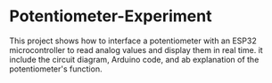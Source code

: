 # Potentiometer-Experiment
This project shows how to interface a potentiometer with an ESP32 microcontroller to read analog values and display them in real time. it include the circuit diagram, Arduino code, and ab explanation of the potentiometer's function.  
